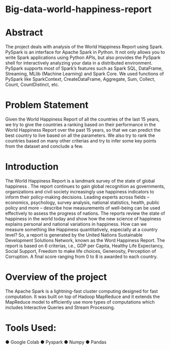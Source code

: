 # Big-data-world-happiness-report

# Abstract
The project deals with analysis of the World Happiness Report using Spark. PySpark is
an interface for Apache Spark in Python. It not only allows you to write Spark
applications using Python APIs, but also provides the PySpark shell for interactively
analyzing your data in a distributed environment. PySpark supports most of Spark’s
features such as Spark SQL, DataFrame, Streaming, MLlib (Machine Learning) and
Spark Core. We used functions of PySpark like SparkContext, CreateDataFrame,
Aggregate, Sum, Collect, Count, CountDistinct, etc.

# Problem Statement
Given the World Happiness Report of all the countries of the last 15 years, we try to
give the countries a ranking based on their performance in the World Happiness Report
over the past 15 years, so that we can predict the best country to live based on all the
parameters. We also try to rank the countries based on many other criterias and try to
infer some key points from the dataset and conclude a few.

# Introduction
The World Happiness Report is a landmark survey of the state of global happiness .
The report continues to gain global recognition as governments, organizations and civil
society increasingly use happiness indicators to inform their policy-making decisions.
Leading experts across fields – economics, psychology, survey analysis, national
statistics, health, public policy and more – describe how measurements of well-being
can be used effectively to assess the progress of nations. The reports review the state
of happiness in the world today and show how the new science of happiness explains
personal and national variations in happiness. How can we measure something like
Happiness quantitatively, especially at a country level? So, a report is generated by the
United Nations Sustainable Development Solutions Network, known as the Word
Happiness Report. The report is based on 6 criterias, i.e., GDP per Capita, Healthy Life
Expectancy, Social Support, Freedom to make life choices, Generosity, Perception of
Corruption. A final score ranging from 0 to 8 is awarded to each country.

# Overview of the project
The Apache Spark is a lightning-fast cluster computing designed for fast computation. It
was built on top of Hadoop MapReduce and it extends the MapReduce model to
efficiently use more types of computations which includes Interactive Queries and
Stream Processing.

# Tools Used:
● Google Colab
● Pyspark
● Numpy
● Pandas
